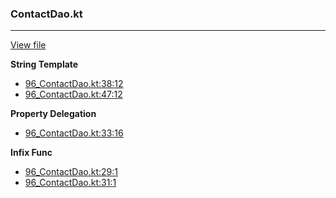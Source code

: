 ### ContactDao.kt
---
[View file](../files/96_ContactDao.kt)

**String Template**

 - [96_ContactDao.kt:38:12](../files/96_ContactDao.kt#L38)
 - [96_ContactDao.kt:47:12](../files/96_ContactDao.kt#L47)

**Property Delegation**

 - [96_ContactDao.kt:33:16](../files/96_ContactDao.kt#L33)

**Infix Func**

 - [96_ContactDao.kt:29:1](../files/96_ContactDao.kt#L29)
 - [96_ContactDao.kt:31:1](../files/96_ContactDao.kt#L31)
